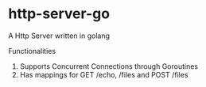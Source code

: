 # http-server-go

A Http Server written in golang

Functionalities

1. Supports Concurrent Connections through Goroutines
2. Has mappings for GET /echo, /files and POST /files
